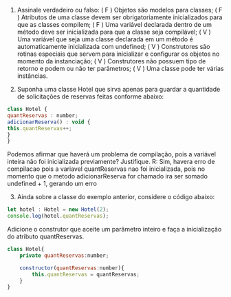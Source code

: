 1. Assinale verdadeiro ou falso:
( F ) Objetos são modelos para classes;
( F ) Atributos de uma classe devem ser obrigatoriamente inicializados para que as classes compilem;
( F ) Uma variável declarada dentro de um método deve ser inicializada para que a classe seja compilável;
( V ) Uma variável que seja uma classe declarada em um método é automaticamente inicializada com undefined;
( V ) Construtores são rotinas especiais que servem para inicializar e configurar os objetos no momento da instanciação;
( V ) Construtores não possuem tipo de retorno e podem ou não ter parâmetros;
( V ) Uma classe pode ter várias instâncias.


2. Suponha uma classe Hotel que sirva apenas para guardar a quantidade de
solicitações de reservas feitas conforme abaixo:

``` javascript
class Hotel {
quantReservas : number;
adicionarReserva() : void {
this.quantReservas++;
}
}
```
Podemos afirmar que haverá um problema de compilação, pois a variável inteira não
foi inicializada previamente? Justifique.
R: Sim, havera erro de compilacao pois a variavel quantReservas nao foi inicializada, pois no momento que o metodo adicionarReserva for chamado ira ser somado undefined + 1, gerando um erro

3. Ainda sobre a classe do exemplo anterior, considere o código abaixo:
``` javascript 
let hotel : Hotel = new Hotel(2);
console.log(hotel.quantReservas);
```
Adicione o construtor que aceite um parâmetro inteiro e faça a inicialização do atributo
quantReservas.
``` javascript
class Hotel{
    private quantReservas:number;

    constructor(quantReservas:number){
        this.quantReservas = quantReservas;
    }
}
```